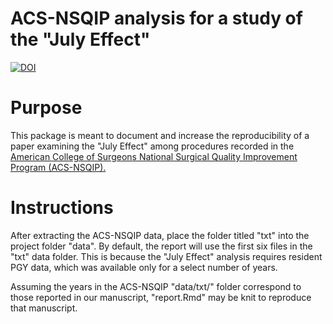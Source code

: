 # ACS-NSQIP analysis for a study of the "July Effect"

[![DOI](https://zenodo.org/badge/117899615.svg)](https://zenodo.org/badge/latestdoi/117899615)

# Purpose

This package is meant to document and increase the reproducibility of a paper examining the "July Effect" among procedures recorded in the [American College of Surgeons National Surgical Quality Improvement Program (ACS-NSQIP).](https://www.facs.org/quality-programs/acs-nsqip)

# Instructions

After extracting the ACS-NSQIP data, place the folder titled "txt" into the project folder "data". By default, the report will use the first six files in the "txt" data folder. This is because the "July Effect" analysis requires resident PGY data, which was available only for a select number of years.

Assuming the years in the ACS-NSQIP "data/txt/" folder correspond to those reported in our manuscript, "report.Rmd" may be knit to reproduce that manuscript. 
